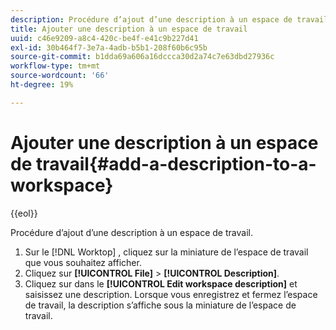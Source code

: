 ```yaml
---
description: Procédure d’ajout d’une description à un espace de travail.
title: Ajouter une description à un espace de travail
uuid: c46e9209-a8c4-420c-be4f-e41c9b227d41
exl-id: 30b464f7-3e7a-4adb-b5b1-208f60b6c95b
source-git-commit: b1dda69a606a16dccca30d2a74c7e63dbd27936c
workflow-type: tm+mt
source-wordcount: '66'
ht-degree: 19%

---
```


# Ajouter une description à un espace de travail{#add-a-description-to-a-workspace}

{{eol}}

Procédure d’ajout d’une description à un espace de travail.

1. Sur le [!DNL Worktop] , cliquez sur la miniature de l’espace de travail que vous souhaitez afficher.
1. Cliquez sur **[!UICONTROL File]** > **[!UICONTROL Description]**.
1. Cliquez sur dans le **[!UICONTROL Edit workspace description]** et saisissez une description.
Lorsque vous enregistrez et fermez l’espace de travail, la description s’affiche sous la miniature de l’espace de travail.
